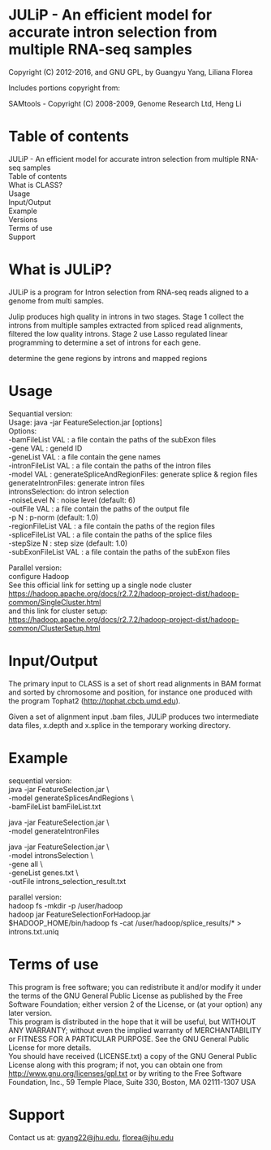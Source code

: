 # JULiP - An efficient model for accurate intron selection from multiple RNA-seq samples

Copyright (C) 2012-2016, and GNU GPL, by Guangyu Yang, Liliana Florea

Includes portions copyright from:

SAMtools - Copyright (C) 2008-2009, Genome Research Ltd, Heng Li


# Table of contents

JULiP - An efficient model for accurate intron selection from multiple RNA-seq samples  
Table of contents  
What is CLASS?  
Usage  
Input/Output  
Example  
Versions  
Terms of use  
Support  


# What is JULiP?

JULiP is a program for Intron selection from RNA-seq reads aligned to a genome from multi samples. 

Julip produces high quality in introns in two stages. Stage 1 collect the introns from multiple samples extracted from spliced read alignments, filtered the low quality introns. Stage 2 use Lasso regulated linear programming to determine a set of introns for each gene.

determine the gene regions by introns and mapped regions


# Usage

Sequantial version:  
Usage: java -jar FeatureSelection.jar [options]  
Options:  
 -bamFileList VAL     : a file contain the paths of the subExon files  
 -gene VAL            : geneId ID  
 -geneList VAL        : a file contain the gene names  
 -intronFileList VAL  : a file contain the paths of the intron files  
 -model VAL           : generateSpliceAndRegionFiles: generate splice & region files  
                        generateIntronFiles: generate intron files  
                        intronsSelection: do intron selection  
 -noiseLevel N        : noise level (default: 6)  
 -outFile VAL         : a file contain the paths of the output file  
 -p N                 : p-norm (default: 1.0)  
 -regionFileList VAL  : a file contain the paths of the region files  
 -spliceFileList VAL  : a file contain the paths of the splice files  
 -stepSize N          : step size (default: 1.0)  
 -subExonFileList VAL : a file contain the paths of the subExon files  

Parallel version:  
configure Hadoop  
See this official link for setting up a single node cluster  
https://hadoop.apache.org/docs/r2.7.2/hadoop-project-dist/hadoop-common/SingleCluster.html  
and this link for cluster setup: https://hadoop.apache.org/docs/r2.7.2/hadoop-project-dist/hadoop-common/ClusterSetup.html  

# Input/Output  
The primary input to CLASS is a set of short read alignments in BAM format and sorted by chromosome and position, for instance one produced with the program Tophat2 (http://tophat.cbcb.umd.edu).

Given a set of alignment input .bam files, JULiP produces two intermediate data files, x.depth and x.splice in the temporary working directory.


# Example  
sequential version:  
java -jar FeatureSelection.jar \  
	 -model generateSplicesAndRegions \  
	 -bamFileList bamFileList.txt  

java -jar FeatureSelection.jar \  
	 -model generateIntronFiles  

java -jar FeatureSelection.jar \  
     -model intronsSelection \  
     -gene all \  
     -geneList genes.txt \  
     -outFile introns_selection_result.txt  

parallel version:  
hadoop fs -mkdir -p /user/hadoop  
hadoop jar FeatureSelectionForHadoop.jar  
$HADOOP_HOME/bin/hadoop fs -cat  /user/hadoop/splice_results/* > introns.txt.uniq  


# Terms of use  

This program is free software; you can redistribute it and/or modify it under the terms of the GNU General Public License as published by the Free Software Foundation; either version 2 of the License, or (at your option) any later version.  
This program is distributed in the hope that it will be useful, but WITHOUT ANY WARRANTY; without even the implied warranty of MERCHANTABILITY or FITNESS FOR A PARTICULAR PURPOSE. See the GNU General Public License for more details.  
You should have received (LICENSE.txt) a copy of the GNU General Public License along with this program; if not, you can obtain one from http://www.gnu.org/licenses/gpl.txt or by writing to the Free Software Foundation, Inc., 59 Temple Place, Suite 330, Boston, MA 02111-1307 USA  


# Support

Contact us at: gyang22@jhu.edu, florea@jhu.edu
